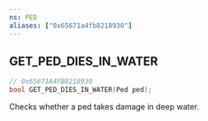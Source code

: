 ```yaml
---
ns: PED
aliases: ["0x65671a4fb8218930"]
---
```

## GET_PED_DIES_IN_WATER

```c
// 0x65671A4FB8218930
bool GET_PED_DIES_IN_WATER(Ped ped);
```

Checks whether a ped takes damage in deep water.

